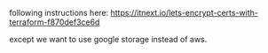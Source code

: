 
following instructions here:
https://itnext.io/lets-encrypt-certs-with-terraform-f870def3ce6d

except we want to use google storage instead of aws.